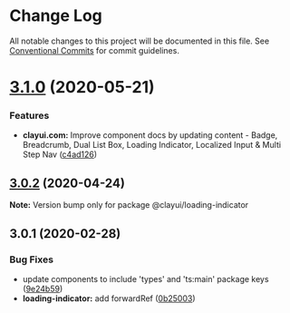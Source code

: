 # Change Log

All notable changes to this project will be documented in this file.
See [Conventional Commits](https://conventionalcommits.org) for commit guidelines.

# [3.1.0](https://github.com/liferay/clay/compare/@clayui/loading-indicator@3.0.2...@clayui/loading-indicator@3.1.0) (2020-05-21)

### Features

-   **clayui.com:** Improve component docs by updating content - Badge, Breadcrumb, Dual List Box, Loading Indicator, Localized Input & Multi Step Nav ([c4ad126](https://github.com/liferay/clay/commit/c4ad126))

## [3.0.2](https://github.com/liferay/clay/compare/@clayui/loading-indicator@3.0.1...@clayui/loading-indicator@3.0.2) (2020-04-24)

**Note:** Version bump only for package @clayui/loading-indicator

## 3.0.1 (2020-02-28)

### Bug Fixes

-   update components to include 'types' and 'ts:main' package keys ([9e24b59](https://github.com/liferay/clay/commit/9e24b59))
-   **loading-indicator:** add forwardRef ([0b25003](https://github.com/liferay/clay/commit/0b25003))
